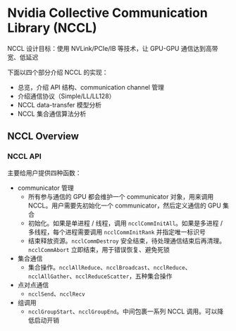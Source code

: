 # Nvidia Collective Communication Library (NCCL)

NCCL 设计目标：使用 NVLink/PCIe/IB 等技术，让 GPU-GPU 通信达到高带宽、低延迟

下面以四个部分介绍 NCCL 的实现：

- 总览，介绍 API 结构、communication channel 管理
- 介绍通信协议（Simple/LL/LL128）
- NCCL data-transfer 模型分析
- NCCL 集合通信算法分析

## NCCL Overview

### NCCL API

主要给用户提供四种函数：

- communicator 管理
  - 所有参与通信的 GPU 都会维护一个 communicator 对象，用来调用 NCCL。用户需要先初始化一个 communicator，然后定义通信的 GPU 集合
  - 初始化。如果是单进程 / 线程，调用 `ncclCommInitAll`。如果是多进程 / 多线程，每个进程需要调用 `ncclCommInitRank` 并指定唯一标识号
  - 结束释放资源。`ncclCommDestroy` 安全结束，待处理通信结束后再清理。`ncclCommAbort` 立即结束，用于错误恢复、避免死锁
- 集合通信
  - 集合操作。`ncclAllReduce`、`ncclBroadcast`、`ncclReduce`、`ncclAllGather`、`ncclReduceScatter`，五种集合操作
- 点对点通信
  - `ncclSend`、`ncclRecv`
- 组调用
  - `ncclGroupStart`、`ncclGroupEnd`。中间包裹一系列 NCCL 调用。可以降低启动开销